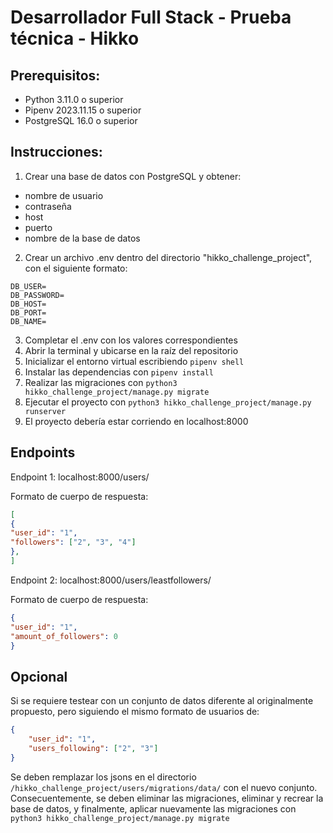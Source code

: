 # Desarrollador Full Stack - Prueba técnica - Hikko

## Prerequisitos:

- Python 3.11.0 o superior
- Pipenv 2023.11.15 o superior
- PostgreSQL 16.0 o superior

## Instrucciones:

1. Crear una base de datos con PostgreSQL y obtener:
  - nombre de usuario
  - contraseña
  - host
  - puerto
  - nombre de la base de datos
2. Crear un archivo .env dentro del directorio "hikko_challenge_project", con el siguiente formato:
```env
DB_USER=
DB_PASSWORD=
DB_HOST=
DB_PORT=
DB_NAME=
```
3. Completar el .env con los valores correspondientes
4. Abrir la terminal y ubicarse en la raíz del repositorio
5. Inicializar el entorno virtual escribiendo ```pipenv shell```
6. Instalar las dependencias con ```pipenv install```
7. Realizar las migraciones con ```python3 hikko_challenge_project/manage.py migrate```
8. Ejecutar el proyecto con ```python3 hikko_challenge_project/manage.py runserver```
9. El proyecto debería estar corriendo en localhost:8000

## Endpoints
Endpoint 1: localhost:8000/users/

Formato de cuerpo de respuesta:
```json
[
{
"user_id": "1",
"followers": ["2", "3", "4"]
},
]
```
Endpoint 2: localhost:8000/users/leastfollowers/

Formato de cuerpo de respuesta:
```json
{
"user_id": "1",
"amount_of_followers": 0
}
```

## Opcional
Si se requiere testear con un conjunto de datos diferente al originalmente propuesto, pero siguiendo el mismo formato de usuarios de:
```json
{
    "user_id": "1",
    "users_following": ["2", "3"]
}
```
Se deben remplazar los jsons en el directorio ```/hikko_challenge_project/users/migrations/data/``` con el nuevo conjunto. Consecuentemente, se deben eliminar las migraciones, eliminar y recrear la base de datos, y finalmente, aplicar nuevamente las migraciones con 
```python3 hikko_challenge_project/manage.py migrate```
